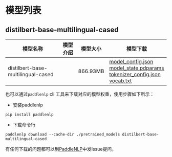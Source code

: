 #  模型列表

## distilbert-base-multilingual-cased

| 模型名称 | 模型介绍 | 模型大小  | 模型下载 |
| --- | --- | --- | --- |
|distilbert-base-multilingual-cased|  | 866.93MB | [model_config.json](https://bj.bcebos.com/paddlenlp/models/community/distilbert-base-multilingual-cased/model_config.json)<br>[model_state.pdparams](https://bj.bcebos.com/paddlenlp/models/community/distilbert-base-multilingual-cased/model_state.pdparams)<br>[tokenizer_config.json](https://bj.bcebos.com/paddlenlp/models/community/distilbert-base-multilingual-cased/tokenizer_config.json)<br>[vocab.txt](https://bj.bcebos.com/paddlenlp/models/community/distilbert-base-multilingual-cased/vocab.txt) |

也可以通过`paddlenlp` cli 工具来下载对应的模型权重，使用步骤如下所示：

* 安装paddlenlp

```shell
pip install paddlenlp
```

* 下载命令行

```shell
paddlenlp download --cache-dir ./pretrained_models distilbert-base-multilingual-cased
```

有任何下载的问题都可以到[PaddleNLP](https://github.com/PaddlePaddle/PaddleNLP)中发Issue提问。